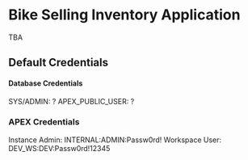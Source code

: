 # Bike Selling Inventory Application

TBA

## Default Credentials

#### Database Credentials

SYS/ADMIN: ?
APEX_PUBLIC_USER: ?

### APEX Credentials

Instance Admin: INTERNAL:ADMIN:Passw0rd!
Workspace User: DEV_WS:DEV:Passw0rd!12345
